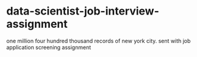 # data-scientist-job-interview-assignment
one million four hundred thousand records of new york city. sent with job application screening assignment
